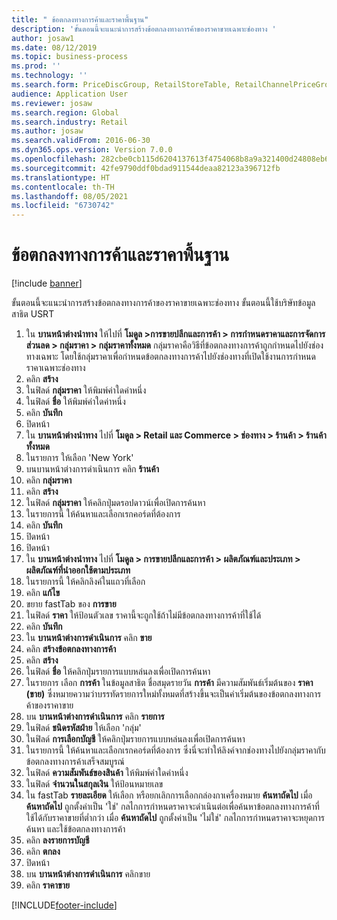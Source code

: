 ```yaml
---
title: " ข้อตกลงทางการค้าและราคาพื้นฐาน"
description: 'ขั้นตอนนี้จะแนะนำการสร้างข้อตกลงทางการค้าของราคาขายเฉพาะช่องทาง '
author: josaw1
ms.date: 08/12/2019
ms.topic: business-process
ms.prod: ''
ms.technology: ''
ms.search.form: PriceDiscGroup, RetailStoreTable, RetailChannelPriceGroup, EcoResProductDetailsExtended, PriceDiscAdmTable, PriceDiscAdm
audience: Application User
ms.reviewer: josaw
ms.search.region: Global
ms.search.industry: Retail
ms.author: josaw
ms.search.validFrom: 2016-06-30
ms.dyn365.ops.version: Version 7.0.0
ms.openlocfilehash: 282cbe0cb115d6204137613f4754068b8a9a321400d24808eb67266a83d7bcc6
ms.sourcegitcommit: 42fe9790ddf0bdad911544deaa82123a396712fb
ms.translationtype: HT
ms.contentlocale: th-TH
ms.lasthandoff: 08/05/2021
ms.locfileid: "6730742"
---
```

# <a name="base-price-and-trade-agreements"></a> ข้อตกลงทางการค้าและราคาพื้นฐาน

[!include [banner](../includes/banner.md)]

ขั้นตอนนี้จะแนะนำการสร้างข้อตกลงทางการค้าของราคาขายเฉพาะช่องทาง  ขั้นตอนนี้ใช้บริษัทข้อมูลสาธิต USRT

1. ใน **บานหน้าต่างนำทาง** ให้ไปที่ **โมดูล >การขายปลีกและการค้า > การกำหนดราคาและการจัดการส่วนลด > กลุ่มราคา > กลุ่มราคาทั้งหมด** กลุ่มราคาคือวิธีที่ข้อตกลงทางการค้าถูกกำหนดไปยังช่องทางเฉพาะ โดยใช้กลุ่มราคาเพื่อกำหนดข้อตกลงทางการค้าไปยังช่องทางที่เปิดใช้งานการกำหนดราคาเฉพาะช่องทาง  
2. คลิก **สร้าง**
3. ในฟิลด์ **กลุ่มราคา** ให้พิมพ์ค่าใดค่าหนึ่ง
4. ในฟิลด์ **ชื่อ** ให้พิมพ์ค่าใดค่าหนึ่ง
5. คลิก **บันทึก**
6. ปิดหน้า
7. ใน **บานหน้าต่างนำทาง** ไปที่ **โมดูล > Retail และ Commerce > ช่องทาง > ร้านค้า > ร้านค้าทั้งหมด**
8. ในรายการ ให้เลือก 'New York'
9. บนบานหน้าต่างการดำเนินการ คลิก **ร้านค้า**
10. คลิก **กลุ่มราคา**
11. คลิก **สร้าง**
12. ในฟิลด์ **กลุ่มราคา** ให้คลิกปุ่มดรอปดาวน์เพื่อเปิดการค้นหา
13. ในรายการนี้ ให้ค้นหาและเลือกเรกคอร์ดที่ต้องการ
14. คลิก **บันทึก**
15. ปิดหน้า
16. ปิดหน้า
17. ใน **บานหน้าต่างนำทาง** ไปที่ **โมดูล > การขายปลีกและการค้า > ผลิตภัณฑ์และประเภท > ผลิตภัณฑ์ที่นำออกใช้ตามประเภท**
18. ในรายการนี้ ให้คลิกลิงค์ในแถวที่เลือก
19. คลิก **แก้ไข**
20. ขยาย fastTab ของ **การขาย**
21. ในฟิลด์ **ราคา** ให้ป้อนตัวเลข ราคานี้จะถูกใช้ถ้าไม่มีข้อตกลงทางการค้าที่ใช้ได้  
22. คลิก **บันทึก**
23. ใน **บานหน้าต่างการดำเนินการ** คลิก **ขาย**
24. คลิก **สร้างข้อตกลงทางการค้า**
25. คลิก **สร้าง**
26. ในฟิลด์ **ชื่อ** ให้คลิกปุ่มรายการแบบหล่นลงเพื่อเปิดการค้นหา
27. ในรายการ เลือก **การค้า** ในข้อมูลสาธิต ชื่อสมุดรายวัน **การค้า** มีความสัมพันธ์เริ่มต้นของ **ราคา (ขาย)** ซึ่งหมายความว่าบรรทัดรายการใหม่ทั้งหมดที่สร้างขึ้นจะเป็นค่าเริ่มต้นของข้อตกลงทางการค้าของราคาขาย  
28. บน **บานหน้าต่างการดำเนินการ** คลิก **รายการ**
29. ในฟิลด์ **ชนิดรหัสฝ่าย** ให้เลือก 'กลุ่ม'
30. ในฟิลด์ **การเลือกบัญชี** ให้คลิกปุ่มรายการแบบหล่นลงเพื่อเปิดการค้นหา
31. ในรายการนี้ ให้ค้นหาและเลือกเรกคอร์ดที่ต้องการ ซึ่งนี่จะทำให้ลิงค์จากช่องทางไปยังกลุ่มราคากับข้อตกลงทางการค้าเสร็จสมบูรณ์  
32. ในฟิลด์ **ความสัมพันธ์ของสินค้า** ให้พิมพ์ค่าใดค่าหนึ่ง
33. ในฟิลด์ **จำนวนในสกุลเงิน** ให้ป้อนหมายเลข
34. ใน fastTab **รายละเอียด** ให้เลือก หรือยกเลิกการเลือกกล่องกาเครื่องหมาย **ค้นหาถัดไป** เมื่อ **ค้นหาถัดไป** ถูกตั้งค่าเป็น 'ใช่' กลไกการกำหนดราคาจะดำเนินต่อเพื่อค้นหาข้อตกลงทางการค้าที่ใช้ได้กับราคาขายที่ต่ำกว่า เมื่อ **ค้นหาถัดไป** ถูกตั้งค่าเป็น 'ไม่ใช่' กลไกการกำหนดราคาจะหยุดการค้นหา และใช้ข้อตกลงทางการค้า  
35. คลิก **ลงรายการบัญชี**
36. คลิก **ตกลง**
37. ปิดหน้า
38. บน **บานหน้าต่างการดำเนินการ** คลิกขาย
39. คลิก **ราคาขาย**



[!INCLUDE[footer-include](../../includes/footer-banner.md)]